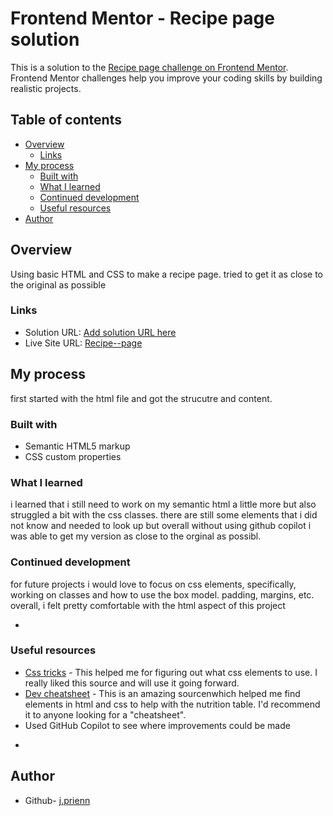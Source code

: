 # Frontend Mentor - Recipe page solution

This is a solution to the [Recipe page challenge on Frontend Mentor](https://www.frontendmentor.io/challenges/recipe-page-KiTsR8QQKm). Frontend Mentor challenges help you improve your coding skills by building realistic projects. 

## Table of contents

- [Overview](#overview)
  - [Links](#links)
- [My process](#my-process)
  - [Built with](#built-with)
  - [What I learned](#what-i-learned)
  - [Continued development](#continued-development)
  - [Useful resources](#useful-resources)
- [Author](#author)


## Overview

Using basic HTML and CSS to make a recipe page. tried to get it as close to the original as possible



### Links

- Solution URL: [Add solution URL here](https://your-solution-url.com)
- Live Site URL: [Recipe--page](https://jprien.github.io/Recipe--page/)

## My process
first started with the html file and got the strucutre and content. 
### Built with

- Semantic HTML5 markup
- CSS custom properties



### What I learned
i learned that i still need to work on my semantic html a little more but also struggled a bit with the css classes. there are still some elements that i did not know and needed to look up but overall without using github copilot i was able to get my version as close to the orginal as possibl. 



### Continued development
 for future projects i would love to focus on css elements, specifically, working on classes and how to use the box model. padding, margins, etc.
overall, i felt pretty comfortable with the html aspect of this project

*
### Useful resources

- [Css tricks](https://css-tricks.com) - This helped me for figuring out what css elements to use. I really liked this source and will use it going forward.
- [Dev cheatsheet](https://developer.mozilla.org/en-US/) - This is an amazing sourcenwhich helped me find elements in html and css to help with the nutrition table. I'd recommend it to anyone looking for a "cheatsheet".
-  Used GitHub Copilot to see where improvements could be made
*

## Author

- Github- [j.prienn](https://github.com/jprien)


